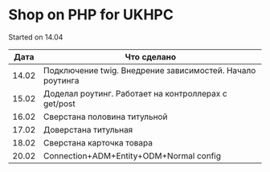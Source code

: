 # Shop on PHP for UKHPC

Started on 14.04

| Дата | Что сделано |
| ----------- | ----------- |
| 14.02  | Подключение twig. Внедрение зависимостей. Начало роутинга |
| 15.02  | Доделал роутинг. Работает на контроллерах с get/post |
| 16.02  | Сверстана половина титульной |
| 17.02  | Доверстана титульная |
| 18.02  | Сверстана карточка товара |
| 20.02  | Connection+ADM+Entity+ODM+Normal config |


